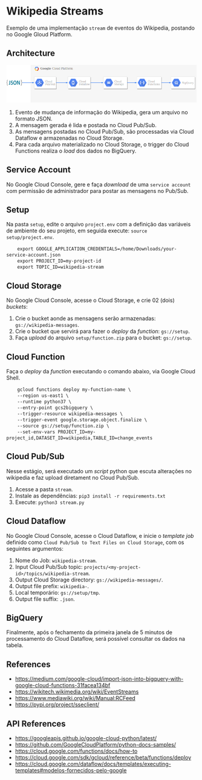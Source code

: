 # Wikipedia Streams

Exemplo de uma implementação `stream` de eventos do Wikipedia, postando no Google Gloud Platform.

## Architecture

![alt text](./images/diagram.png "Diagram Architecture")
1. Evento de mudança de informação do Wikipedia, gera um arquivo no formato JSON.
2. A mensagem gerada é lida e postada no Cloud Pub/Sub.
3. As mensagens postadas no Cloud Pub/Sub, são processadas via Cloud Dataflow e armazenadas no Cloud Storage.
4. Para cada arquivo materializado no Cloud Storage, o trigger do Cloud Functions realiza o _load_ dos dados no BigQuery. 

## Service Account

No Google Cloud Console, gere e faça _download_ de uma `service account` com permissão de administrador para postar as mensagens no Pub/Sub.

## Setup
 
Na pasta `setup`, edite o arquivo `project.env` com a definição das variáveis de ambiente do seu projeto, em seguida execute: `source setup/project.env`.

```
    export GOOGLE_APPLICATION_CREDENTIALS=/home/Downloads/your-service-account.json
    export PROJECT_ID=my-project-id
    export TOPIC_ID=wikipedia-stream
```

## Cloud Storage

No Google Cloud Console, acesse o Cloud Storage, e crie 02 (dois) _buckets_:

1. Crie o bucket aonde as mensagens serão armazenadas: `gs://wikipedia-messages`.
2. Crie o bucket que servirá para fazer o _deploy_ da _function_: `gs://setup`.
3. Faça _upload_ do arquivo `setup/function.zip` para o bucket: `gs://setup`.

## Cloud Function

Faça o _deploy_ da _function_ executando o comando abaixo, via Google Cloud Shell.

```
    gcloud functions deploy my-function-name \
    --region us-east1 \
    --runtime python37 \
    --entry-point gcs2bigquery \
    --trigger-resource wikipedia-messages \
    --trigger-event google.storage.object.finalize \
    --source gs://setup/function.zip \
    --set-env-vars PROJECT_ID=my-project_id,DATASET_ID=wikipedia,TABLE_ID=change_events
```

## Cloud Pub/Sub

Nesse estágio, será executado um _script_ python que escuta alterações no wikipedia e faz upload diretament no Cloud Pub/Sub.

1. Acesse a pasta `stream`.
2. Instale as dependências: `pip3 install -r requirements.txt`
3. Execute: `python3 stream.py`

## Cloud Dataflow

No Google Cloud Console, acesse o Cloud Dataflow, e inicie o _template job_ definido como `Cloud Pub/Sub to Text Files on Cloud Storage`, com os seguintes argumentos:

1. Nome do Job: `wikipedia-stream`.
2. Input Cloud Pub/Sub topic: `projects/<my-project-id>/topics/wikipedia-stream`.
3. Output Cloud Storage directory: `gs://wikipedia-messages/`.
4. Output file prefix: `wikipedia-`.
5. Local temporário: `gs://setup/tmp`.
6. Output file suffix: `.json`.

## BigQuery

Finalmente, após o fechamento da primeira janela de 5 minutos de processamento do Cloud Dataflow, será possível consultar os dados na tabela.

## References
- https://medium.com/google-cloud/import-json-into-bigquery-with-google-cloud-functions-31facea134bf
- https://wikitech.wikimedia.org/wiki/EventStreams
- https://www.mediawiki.org/wiki/Manual:RCFeed
- https://pypi.org/project/sseclient/

## API References
- https://googleapis.github.io/google-cloud-python/latest/
- https://github.com/GoogleCloudPlatform/python-docs-samples/
- https://cloud.google.com/functions/docs/how-to
- https://cloud.google.com/sdk/gcloud/reference/beta/functions/deploy
- https://cloud.google.com/dataflow/docs/templates/executing-templates#modelos-fornecidos-pelo-google
